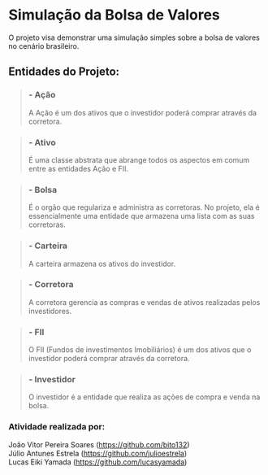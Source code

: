 # Simulação da Bolsa de Valores

O projeto visa demonstrar uma simulação simples sobre a bolsa de valores no cenário brasileiro.

## Entidades do Projeto:

> ### - Ação
> A Ação é um dos ativos que o investidor poderá comprar através da corretora.  
> 

> ### - Ativo
> É uma classe abstrata que abrange todos os aspectos em comum entre as entidades Ação e FII.

> ### - Bolsa
> É o orgão que regulariza e administra as corretoras. No projeto, ela é essencialmente uma entidade que
> armazena uma lista com as suas corretoras.

> ### - Carteira
> A carteira armazena os ativos do investidor.

> ### - Corretora
> A corretora gerencia as compras e vendas de ativos realizadas pelos investidores.


> ### - FII
> O FII (Fundos de investimentos Imobiliários) é um dos ativos que o investidor poderá comprar através da corretora.


> ### - Investidor
> O investidor é a entidade que realiza as ações de compra e venda na bolsa.

 ### Atividade realizada por:

João Vitor Pereira Soares (https://github.com/bito132)  
Júlio Antunes Estrela (https://github.com/julioestrela)  
Lucas Eiki Yamada (https://github.com/lucasyamada)


